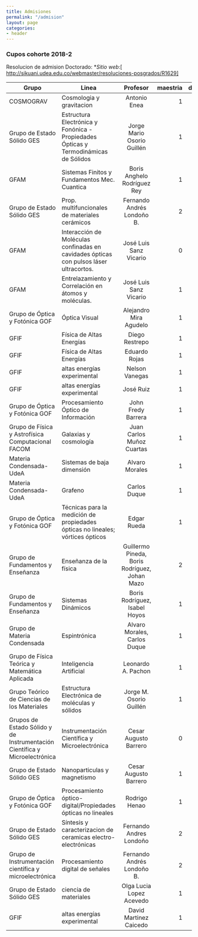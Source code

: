 ```yaml
---
title: Admisiones
permalink: "/admision"
layout: page
categories:
- header
---
```


### Cupos cohorte 2018-2
Resolucion de admision
Doctorado: 
*_Sitio web_:[	http://sikuani.udea.edu.co/webmaster/resoluciones-posgrados/R1629]


| Grupo | Linea         | Profesor           | maestria  | doctorado |
| ----------- |------------- |:-------------:| -----:|------:|
| COSMOGRAV      | Cosmologia y gravitacion | Antonio Enea |  1     |     1    |
|Grupo de Estado Sólido GES|	Estructura Electrónica y Fonónica - Propiedades Ópticas y Termodinámicas de Sólidos|	Jorge Mario Osorio Guillén|	1	|1|
|GFAM	|Sistemas Finitos y Fundamentos Mec. Cuantica	|Boris Anghelo Rodríguez Rey|	1|	1|
|Grupo de Estado Sólido GES|	Prop. multifuncionales de materiales cerámicos|	Fernando Andrés Londoño B.|	2	|1|
|GFAM	|Interacción de Moléculas confinadas en cavidades ópticas con pulsos láser ultracortos.|	José Luis Sanz Vicario|	0|	1|
|GFAM|	Entrelazamiento y Correlación en átomos y moléculas.|	José Luis Sanz Vicario|	1|	0|
|Grupo de Óptica y Fotónica GOF|	Óptica Visual|	Alejandro Mira Agudelo|	1|	0|
|GFIF|	Física de Altas Energías|	Diego Restrepo|	1	|1|
|GFIF	|Física de Altas Energías|	Eduardo Rojas|	1|	1|
|GFIF |	altas energías experimental |	Nelson Vanegas|	1	|1|
|GFIF|	altas energías experimental |	José Ruiz|	1|	1|
|Grupo de Óptica y Fotónica GOF	|Procesamiento Óptico de Información	|John Fredy Barrera	|1|	1|
|Grupo de Física y Astrofísica Computacional FACOM|	Galaxias y cosmología	|Juan Carlos Muñoz Cuartas|	1	|0|
|Materia Condensada-UdeA	|Sistemas de baja dimensión|	Alvaro Morales|	1|	1|
|Materia Condensada-UdeA|	Grafeno	|Carlos Duque|	1|	1|
|Grupo de Óptica y Fotónica GOF|	Técnicas para la medición de propiedades ópticas no lineales; vórtices ópticos|	Edgar Rueda	|1|	0|
|Grupo de Fundamentos y Enseñanza	|Enseñanza de la física|	Guillermo Pineda, Boris Rodríguez, Johan Mazo	|2|	0|
|Grupo de Fundamentos y Enseñanza	|Sistemas Dinámicos|	Boris Rodríguez, Isabel Hoyos|	1|	0|
|Grupo de Materia Condensada|	Espintrónica|	Alvaro Morales, Carlos Duque|	1|	1|
|Grupo de Física Teórica y Matemática Aplicada|	Inteligencia Artificial	|Leonardo A. Pachon	|1|	0|
|Grupo Teórico de Ciencias de los Materiales|	Estructura Electrónica de moléculas y sólidos|	Jorge M. Osorio Guillén|	1|	0|
|Grupos de Estado Sólido y de Instrumentación Científica y Microelectrónica|Instrumentación Científica y Microelectrónica|		Cesar Augusto Barrero|	0|	1|
|Grupo de Estado Sólido GES|	Nanoparticulas y magnetismo	|Cesar Augusto Barrero|	1	|0|
|Grupo de Óptica y Fotónica GOF|	Procesamiento óptico-digital/Propiedades ópticas no lineales|	Rodrigo Henao	|1	|0|
|Grupo de Estado Sólido GES|	Síntesis y caracterizacion de ceramicas electro-electrónicas|	Fernando Andres Londoño|	2|	1|
|Grupo de Instrumentación científica y microelectrónica|	Procesamiento digital de señales	|Fernando Andrés Londoño B.|	2|	1|
|Grupo de Estado Sólido GES	|ciencia de materiales|	Olga Lucia Lopez Acevedo|	1|	1|
|GFIF	|altas energías experimental| 	David Martinez Caicedo|	1	|1|


